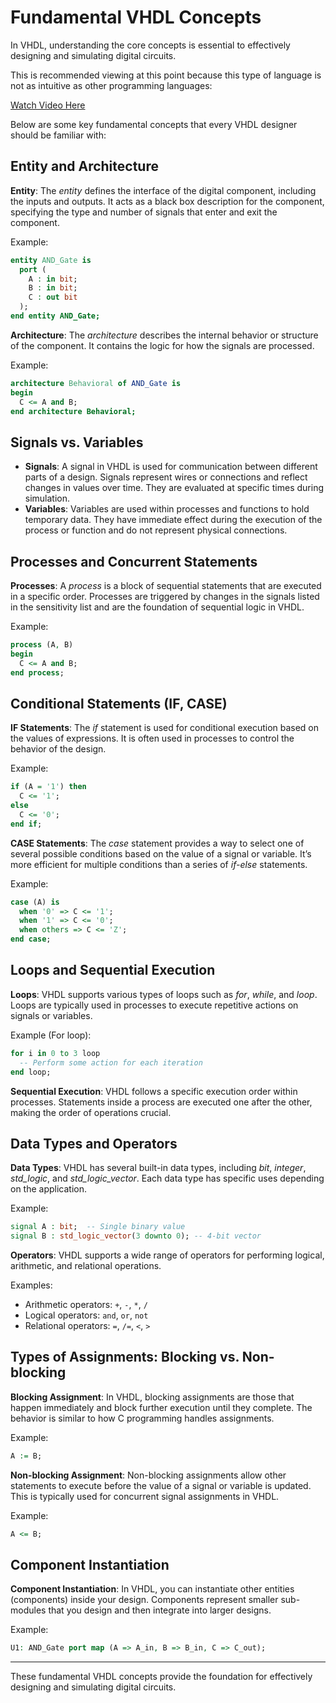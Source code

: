 # Fundamental VHDL Concepts

In VHDL, understanding the core concepts is essential to effectively designing and simulating digital circuits. 

This is recommended viewing at this point because this type of language is not as intuitive as other programming languages: 

[Watch Video Here](https://www.youtube.com/watch?v=-4On2uXk83k&t=37s)

Below are some key fundamental concepts that every VHDL designer should be familiar with:

## **Entity and Architecture**

**Entity**: The *entity* defines the interface of the digital component, including the inputs and outputs. It acts as a black box description for the component, specifying the type and number of signals that enter and exit the component.
  
Example:
  ```vhdl
  entity AND_Gate is
    port (
      A : in bit;
      B : in bit;
      C : out bit
    );
  end entity AND_Gate;
```

**Architecture**: The _architecture_ describes the internal behavior or structure of the component. It contains the logic for how the signals are processed.

Example:
```vhdl
architecture Behavioral of AND_Gate is
begin
  C <= A and B;
end architecture Behavioral;
```

## **Signals vs. Variables**

- **Signals**: A signal in VHDL is used for communication between different parts of a design. Signals represent wires or connections and reflect changes in values over time. They are evaluated at specific times during simulation.
- **Variables**: Variables are used within processes and functions to hold temporary data. They have immediate effect during the execution of the process or function and do not represent physical connections.

## **Processes and Concurrent Statements**

**Processes**: A _process_ is a block of sequential statements that are executed in a specific order. Processes are triggered by changes in the signals listed in the sensitivity list and are the foundation of sequential logic in VHDL.

Example:
```vhdl
process (A, B)
begin
  C <= A and B;
end process;
```

## **Conditional Statements (IF, CASE)**

**IF Statements**: The _if_ statement is used for conditional execution based on the values of expressions. It is often used in processes to control the behavior of the design.

Example:
```vhdl
if (A = '1') then
  C <= '1';
else
  C <= '0';
end if;
```

**CASE Statements**: The _case_ statement provides a way to select one of several possible conditions based on the value of a signal or variable. It’s more efficient for multiple conditions than a series of _if-else_ statements.

Example:
```vhdl
case (A) is
  when '0' => C <= '1';
  when '1' => C <= '0';
  when others => C <= 'Z';
end case;
```

## **Loops and Sequential Execution**

**Loops**: VHDL supports various types of loops such as _for_, _while_, and _loop_. Loops are typically used in processes to execute repetitive actions on signals or variables.

Example (For loop):
```vhdl
for i in 0 to 3 loop
  -- Perform some action for each iteration
end loop;
```

**Sequential Execution**: VHDL follows a specific execution order within processes. Statements inside a process are executed one after the other, making the order of operations crucial.

## **Data Types and Operators**

**Data Types**: VHDL has several built-in data types, including _bit_, _integer_, _std_logic_, and _std_logic_vector_. Each data type has specific uses depending on the application.

Example:
```vhdl
signal A : bit;  -- Single binary value
signal B : std_logic_vector(3 downto 0); -- 4-bit vector
```

**Operators**: VHDL supports a wide range of operators for performing logical, arithmetic, and relational operations.

Examples:
- Arithmetic operators: `+`, `-`, `*`, `/`
- Logical operators: `and`, `or`, `not`
- Relational operators: `=`, `/=`, `<`, `>`

## **Types of Assignments: Blocking vs. Non-blocking**

**Blocking Assignment**: In VHDL, blocking assignments are those that happen immediately and block further execution until they complete. The behavior is similar to how C programming handles assignments.

Example:
```vhdl
A := B;
```

**Non-blocking Assignment**: Non-blocking assignments allow other statements to execute before the value of a signal or variable is updated. This is typically used for concurrent signal assignments in VHDL.

Example:
```vhdl
A <= B;
```

## **Component Instantiation**

**Component Instantiation**: In VHDL, you can instantiate other entities (components) inside your design. Components represent smaller sub-modules that you design and then integrate into larger designs.

Example:
```vhdl
U1: AND_Gate port map (A => A_in, B => B_in, C => C_out);
```

----

These fundamental VHDL concepts provide the foundation for effectively designing and simulating digital circuits. 
